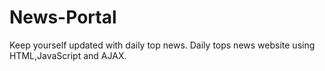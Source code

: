 # News-Portal 
Keep yourself updated with daily top news.
Daily tops news website using HTML,JavaScript and AJAX.


